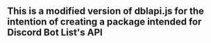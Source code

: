 ## This is a modified version of dblapi.js for the intention of creating a package intended for Discord Bot List's API